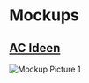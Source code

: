 # Mockups

## [AC Ideen](ac/ac.md)


![Mockup Picture 1](https://github.com/ac-webdesign/taskplan/blob/master/mockups/Mockup_1.PNG)
